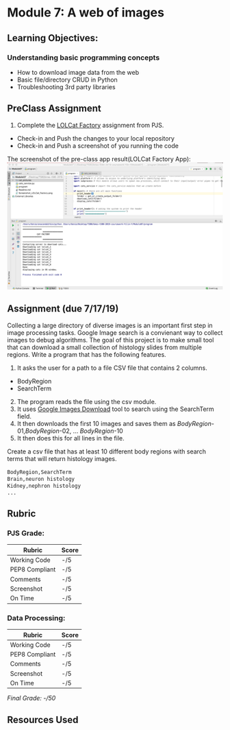 # Module 7: A web of images

## Learning Objectives:

### Understanding basic programming concepts
 - How to download image data from the web
 - Basic file/directory CRUD in Python
 - Troubleshooting 3rd party libraries
  
## PreClass Assignment

1. Complete the [LOLCat Factory](https://github.com/biomed-bioinformatics-bootcamp/python-jumpstart-course-demos/tree/master/apps/06_lolcat_factory) assignment from PJS.
  - Check-in and Push the changes to your local repository
  - Check-in and Push a screenshot of you running the code

The screenshot of the pre-class app result(LOLCat Factory App):
![The screenshot of the pre-class app result(LOLCat Factory App)](https://github.com/biomed-bioinformatics-bootcamp/bmes-t580-2019-coursework-Yilin-Y/blob/master/Module07/Screenshot_LOLCat_Factory.png?raw=true)

## Assignment (due 7/17/19)

Collecting a large directory of diverse images is an important first step in image processing tasks.
Google Image search is a convienant way to collect images to debug algorithms.
The goal of this project is to make small tool that can download a small collection of histology slides from multiple regions.
Write a program that has the following features.

1. It asks the user for a path to a file CSV file that contains 2 columns.
  - BodyRegion
  - SearchTerm
2. The program reads the file using the csv module. 
3. It uses [Google Images Download](https://github.com/hardikvasa/google-images-download) tool to search using the SearchTerm field.
4. It then downloads the first 10 images and saves them as *BodyRegion*-01,*BodyRegion*-02, ... *BodyRegion*-10 
5. It then does this for all lines in the file.

Create a csv file that has at least 10 different body regions with search terms that will return histology images.

```
BodyRegion,SearchTerm
Brain,neuron histology
Kidney,nephron histology
...
```



## Rubric

### PJS Grade:

|  Rubric        | Score | 
|----------------|-------|
| Working Code   |  -/5  |
| PEP8 Compliant |  -/5  |
| Comments       |  -/5  |
| Screenshot     |  -/5  |
| On Time        |  -/5  |

### Data Processing:

|  Rubric        | Score | 
|----------------|-------|
| Working Code   |  -/5  |
| PEP8 Compliant |  -/5  |
| Comments       |  -/5  |
| Screenshot     |  -/5  |
| On Time        |  -/5  |

*Final Grade: -/50*

## Resources Used


